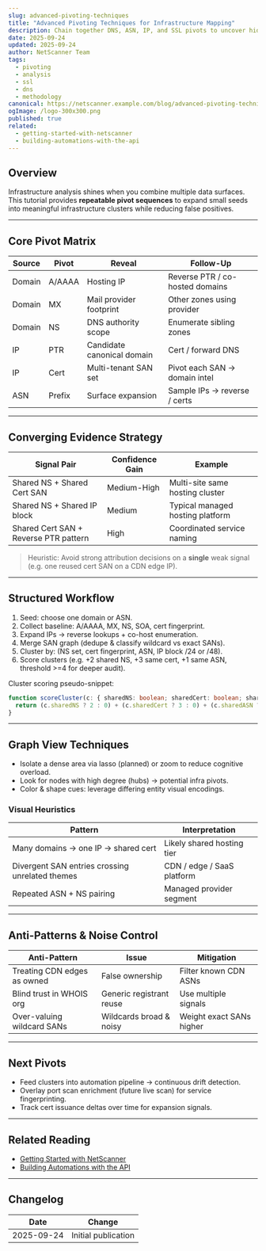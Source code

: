 ```yaml
---
slug: advanced-pivoting-techniques
title: "Advanced Pivoting Techniques for Infrastructure Mapping"
description: Chain together DNS, ASN, IP, and SSL pivots to uncover hidden relationships and infrastructure clusters.
date: 2025-09-24
updated: 2025-09-24
author: NetScanner Team
tags:
  - pivoting
  - analysis
  - ssl
  - dns
  - methodology
canonical: https://netscanner.example.com/blog/advanced-pivoting-techniques
ogImage: /logo-300x300.png
published: true
related:
  - getting-started-with-netscanner
  - building-automations-with-the-api
---
```


## Overview

Infrastructure analysis shines when you combine multiple data surfaces. This tutorial provides **repeatable pivot sequences** to expand small seeds into meaningful infrastructure clusters while reducing false positives.

---

## Core Pivot Matrix

| Source | Pivot | Reveal | Follow-Up |
| ------ | ----- | ------ | --------- |
| Domain | A/AAAA | Hosting IP | Reverse PTR / co-hosted domains |
| Domain | MX | Mail provider footprint | Other zones using provider |
| Domain | NS | DNS authority scope | Enumerate sibling zones |
| IP | PTR | Candidate canonical domain | Cert / forward DNS |
| IP | Cert | Multi-tenant SAN set | Pivot each SAN → domain intel |
| ASN | Prefix | Surface expansion | Sample IPs → reverse / certs |

---

## Converging Evidence Strategy

| Signal Pair | Confidence Gain | Example |
| ----------- | --------------- | ------- |
| Shared NS + Shared Cert SAN | Medium-High | Multi-site same hosting cluster |
| Shared NS + Shared IP block | Medium | Typical managed hosting platform |
| Shared Cert SAN + Reverse PTR pattern | High | Coordinated service naming |

> Heuristic: Avoid strong attribution decisions on a **single** weak signal (e.g. one reused cert SAN on a CDN edge IP).

---

## Structured Workflow

1. Seed: choose one domain or ASN.
2. Collect baseline: A/AAAA, MX, NS, SOA, cert fingerprint.
3. Expand IPs → reverse lookups + co-host enumeration.
4. Merge SAN graph (dedupe & classify wildcard vs exact SANs).
5. Cluster by: (NS set, cert fingerprint, ASN, IP block /24 or /48).
6. Score clusters (e.g. +2 shared NS, +3 same cert, +1 same ASN, threshold >=4 for deeper audit).

Cluster scoring pseudo-snippet:
```ts
function scoreCluster(c: { sharedNS: boolean; sharedCert: boolean; sharedASN: boolean }) {
  return (c.sharedNS ? 2 : 0) + (c.sharedCert ? 3 : 0) + (c.sharedASN ? 1 : 0)
}
```

---

## Graph View Techniques

- Isolate a dense area via lasso (planned) or zoom to reduce cognitive overload.
- Look for nodes with high degree (hubs) → potential infra pivots.
- Color & shape cues: leverage differing entity visual encodings.

### Visual Heuristics
| Pattern | Interpretation |
| ------- | -------------- |
| Many domains → one IP → shared cert | Likely shared hosting tier |
| Divergent SAN entries crossing unrelated themes | CDN / edge / SaaS platform |
| Repeated ASN + NS pairing | Managed provider segment |

---

## Anti-Patterns & Noise Control

| Anti-Pattern | Issue | Mitigation |
| ------------ | ----- | ---------- |
| Treating CDN edges as owned | False ownership | Filter known CDN ASNs |
| Blind trust in WHOIS org | Generic registrant reuse | Use multiple signals |
| Over-valuing wildcard SANs | Wildcards broad & noisy | Weight exact SANs higher |

---

## Next Pivots

- Feed clusters into automation pipeline → continuous drift detection.
- Overlay port scan enrichment (future live scan) for service fingerprinting.
- Track cert issuance deltas over time for expansion signals.

---

## Related Reading

- [Getting Started with NetScanner](/blog/getting-started-with-netscanner)
- [Building Automations with the API](/blog/building-automations-with-the-api)

---

## Changelog

| Date | Change |
| ---- | ------ |
| 2025-09-24 | Initial publication |
